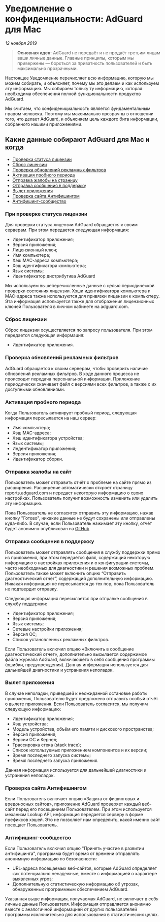 # Уведомление о конфиденциальности: AdGuard для Mac
*12 ноября 2019*

> **Основная идея:** AdGuard не передаёт и не продаёт третьим лицам ваши личные данные. Главные принципы, которым мы привержены — бороться за приватность пользователей и быть максимально прозрачными.

Настоящее Уведомление перечисляет всю информацию, которую мы можем собирать, и объясняет, почему мы это делаем и как используем эту информацию. Мы собираем тольку ту информацию, которая необходима обеспечения полной функциональности продуктов AdGuard. 

Мы считаем, что конфиденициальность является фундаментальным правом человека. Поэтому мы максимально прозрачны в отношении того, что делает AdGuard, и объясняем цель каждого бита информации, собранного нашими приложениями.

## Какие данные собирают AdGuard для Mac и когда

- [Проверка статуса лицензии](#license-status-check)
- [Сброс лицензии](#license-reset)
- [Проверка обновлений рекламных фильтров](#filters-updates-check)
- [Активация пробного периода](#trial-period-activation)
- [Отправка жалобы на страницу](#web-page-complaint)
- [Отправка сообщения в поддержку](#support-message)
- [Вылет приложения](#app-crash)
- [Проверка сайта Антифишингом](#browsing-security-check)
- [Антифишинг-сообщество](#browsing-security-community)

### <a id="license-status-check"></a> При проверке статуса лицензии

Для проверки статуса лицензии AdGuard обращается к своим серверам. При этом передается следующая информация:

* Идентификатор приложения;
* Версия приложения;
* Лицензионный ключ;
* Имя компьютера;
* Хэш MAC-адреса компьютера;
* Хэш идентификатора компьютера;
* Язык системы;
* Идентификатор дистрибутива AdGuard

Мы используем вышеперечисленные данные с целью периодической проверки состояния лицензии. Хэши идентификатора компьютера и MAC-адреса также используются для привязки лицензии к компьютеру. Эта информация используется также для отображения лицензионных ключей Пользователя в личном кабинете на adguard.com.

### <a id="license-reset"></a> Сброс лицензии

Сброс лицензии осуществляется по запросу пользователя. При этом передается следующая информация:

* Идентификатор приложения.

### <a id="filters-updates-check"></a> Проверка обновлений рекламных фильтров

AdGuard обращается к своим серверам, чтобы проверить наличие обновлений рекламных фильтров. В ходе данного процесса не происходит передача персональной информации. Приложение периодически скачивает файл с версиями всех фильтров, а также с их доступными обновлениями.

### <a id="trial-period-activation"></a> Активация пробного периода

Когда Пользователь активирует пробный период, следующая информация пересылается на наш сервер:

- Имя компьютера;
- Хэш MAC-адреса;
- Хэш идентификатора устройства;
- Язык системы;
- Индентификатор приложения;
- Версия приложения;
- Идентификатор сборки.

### <a id="web-page-complaint"></a> Отправка жалобы на сайт

Пользователь может отправить отчёт о проблеме на сайте прямо из расширения. Расширение автоматически откроет страницу reports.adguard.com и передаст некоторую информацию о своих настройках. Пользователь получит возможность изменить или удалить эту информацию.

Пока Пользователь не согласится отправить эту информацию, нажав кнопку "Готово", никакие данные не будут сохранены или отправлены куда-либо. В случае, если Пользователь нажимает эту кнопку, отчёт будет анонимно опубликован на [GitHub](https://github.com/adguardteam/adguardfilters/issues).

### <a id="support-message"></a> Отправка сообщения в поддержку

Пользователь может отправлять сообщения в службу поддержки прямо из приложения, при этом передаётся файл, содержащий некоторую информацию о настройках приложения и о конфигурации системы, часто необходимых для диагностики и решения возможных проблем. Пользователь также может включить опцию “Отправить диагностический отчёт”, содержащий дополнительную информацию. Никакая информация не пересылается до тех пор, пока Пользователь не подтвердит отправку.

Следующая информация пересылается при отправке сообщения в службу поддержки:

* Идентификатор приложения;
* Версия приложения;
* Язык системы;
* Сетевые настройки приложения;
* Версия ОС;
* Список установленных рекламных фильтров.

Если Пользователь включил опцию «Включить в сообщение диагностический отчет», дополнительно высылается содержимое файла журнала AdGuard, включающего в себя сообщения программы (ошибки, предупреждения). Данная информация используется для дальнейшей диагностики и устранения неполадок.

### <a id="app-crash"></a> Вылет приложения

В случае неполадки, приведшей к неожиданной остановке работы приложения, Пользователю будет предложено отправить особый отчёт о вылете приложения. Если Пользователь согласится, мы получим следующую информацию:

* Идентификатор приложения;
* Хэш устройства;
* Модель устройства, объём его памяти и дискового пространства;
* Версия приложения;
* Версии ОС и Кернел;
* Трассировка стека (stack trace);
* Список используемых приложением компонентов и их версии;
* Время последнего запуска системы;
* Время последнего запуска приложения.

Данная информация используется для дальнейшей диагностики и устранения неполадок.

### <a id="browsing-security-check"></a> Проверка сайта Антифишингом

Если Пользователь включает опцию «Защита от фишинговых и вредоносных сайтов», приложение AdGuard проверяет каждый веб-сайт перед его посещением Пользователем. При этом используется механизм Lookup API, информация передается серверу в форме префиксов хэшей. Это не позволяет нам определить, какой именно сайт посещает Пользователь.

### <a id="browsing-security-community"></a> Антифишинг-сообщество

Если Пользователь включил опцию "Принять участие в развитии антифишинга", программа будет время от времени отправлять анонимную информацию по безопасности:

- URL-адреса посещаемых веб-сайтов, которые AdGuard определяет как потенциально ненадежные, вместе с информацией о характере выявленных угроз;
- Дополнительную статистическую информацию об угрозах, обнаруженных программным обеспечением AdGuard.

Указанная выше информация, получаемая AdGuard, не включает в себя личные данные Пользователя. Информация отправляется анонимно вместе с аналогичной информацией от других пользователей программы исключительно для использования в статистических целях.